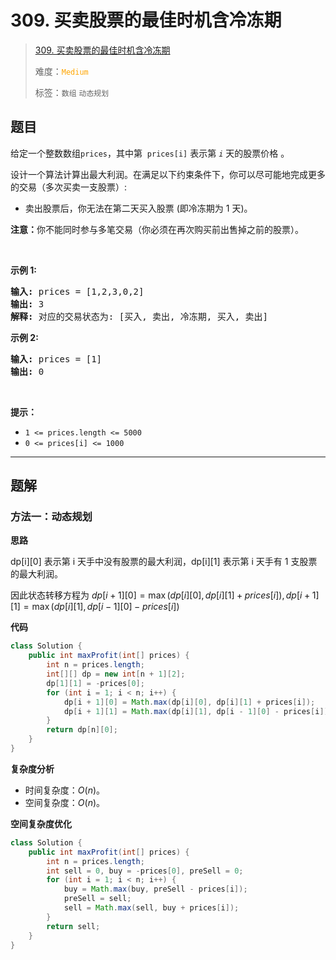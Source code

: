 # 309. 买卖股票的最佳时机含冷冻期

> [309. 买卖股票的最佳时机含冷冻期](https://leetcode.cn/problems/best-time-to-buy-and-sell-stock-with-cooldown/)
>
> 难度：<font color=orange>`Medium`</font>
>
> 标签：`数组` `动态规划`

## 题目

<p>给定一个整数数组<meta charset="UTF-8" /><code>prices</code>，其中第&nbsp;<em>&nbsp;</em><code>prices[i]</code>&nbsp;表示第&nbsp;<code><em>i</em></code>&nbsp;天的股票价格 。​</p>

<p>设计一个算法计算出最大利润。在满足以下约束条件下，你可以尽可能地完成更多的交易（多次买卖一支股票）:</p>

<ul>
	<li>卖出股票后，你无法在第二天买入股票 (即冷冻期为 1 天)。</li>
</ul>

<p><strong>注意：</strong>你不能同时参与多笔交易（你必须在再次购买前出售掉之前的股票）。</p>

<p>&nbsp;</p>

<p><strong>示例 1:</strong></p>

<pre>
<strong>输入:</strong> prices = [1,2,3,0,2]
<strong>输出: </strong>3 
<strong>解释:</strong> 对应的交易状态为: [买入, 卖出, 冷冻期, 买入, 卖出]</pre>

<p><strong>示例 2:</strong></p>

<pre>
<strong>输入:</strong> prices = [1]
<strong>输出:</strong> 0
</pre>

<p>&nbsp;</p>

<p><strong>提示：</strong></p>

<ul>
	<li><code>1 &lt;= prices.length &lt;= 5000</code></li>
	<li><code>0 &lt;= prices[i] &lt;= 1000</code></li>
</ul>


--------------------

## 题解

### 方法一：动态规划

**思路**

dp\[i]\[0] 表示第 i 天手中没有股票的最大利润，dp\[i]\[1] 表示第 i 天手有 1 支股票的最大利润。

因此状态转移方程为 $dp[i + 1][0] = \max(dp[i][0], dp[i][1] + prices[i]),dp[i + 1][1] = \max(dp[i][1], dp[i-1][0] - prices[i])$​

**代码**

```java
class Solution {
    public int maxProfit(int[] prices) {
        int n = prices.length;
        int[][] dp = new int[n + 1][2];
        dp[1][1] = -prices[0];
        for (int i = 1; i < n; i++) {
            dp[i + 1][0] = Math.max(dp[i][0], dp[i][1] + prices[i]);
            dp[i + 1][1] = Math.max(dp[i][1], dp[i - 1][0] - prices[i]);
        }
        return dp[n][0];
    }
}
```

**复杂度分析**

- 时间复杂度：$O(n)$。
- 空间复杂度：$O(n)$。

**空间复杂度优化**

```java
class Solution {
    public int maxProfit(int[] prices) {
        int n = prices.length;
        int sell = 0, buy = -prices[0], preSell = 0;
        for (int i = 1; i < n; i++) {
            buy = Math.max(buy, preSell - prices[i]);
            preSell = sell;
            sell = Math.max(sell, buy + prices[i]);
        }
        return sell;
    }
}
```

